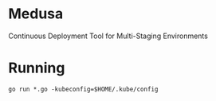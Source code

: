 # Medusa
Continuous Deployment Tool for Multi-Staging Environments

# Running

```
go run *.go -kubeconfig=$HOME/.kube/config
```